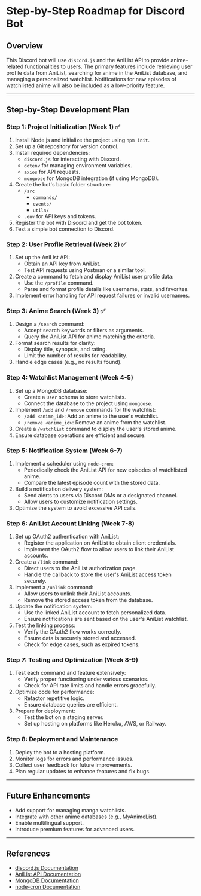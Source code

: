 # Step-by-Step Roadmap for Discord Bot

## Overview
This Discord bot will use `discord.js` and the AniList API to provide anime-related functionalities to users. The primary features include retrieving user profile data from AniList, searching for anime in the AniList database, and managing a personalized watchlist. Notifications for new episodes of watchlisted anime will also be included as a low-priority feature.

---

## Step-by-Step Development Plan

### Step 1: Project Initialization (Week 1) ✅
1. Install Node.js and initialize the project using `npm init`.
2. Set up a Git repository for version control.
3. Install required dependencies:
   - `discord.js` for interacting with Discord.
   - `dotenv` for managing environment variables.
   - `axios` for API requests.
   - `mongoose` for MongoDB integration (if using MongoDB).
4. Create the bot's basic folder structure:
   - `/src`
     - `commands/`
     - `events/`
     - `utils/`
   - `.env` for API keys and tokens.
5. Register the bot with Discord and get the bot token.
6. Test a simple bot connection to Discord.

### Step 2: User Profile Retrieval (Week 2) ✅
1. Set up the AniList API:
   - Obtain an API key from AniList.
   - Test API requests using Postman or a similar tool.
2. Create a command to fetch and display AniList user profile data:
   - Use the `/profile` command.
   - Parse and format profile details like username, stats, and favorites.
3. Implement error handling for API request failures or invalid usernames.

### Step 3: Anime Search (Week 3) ✅
1. Design a `/search` command:
   - Accept search keywords or filters as arguments.
   - Query the AniList API for anime matching the criteria.
2. Format search results for clarity:
   - Display title, synopsis, and rating.
   - Limit the number of results for readability.
3. Handle edge cases (e.g., no results found).

### Step 4: Watchlist Management (Week 4-5)
1. Set up a MongoDB database:
   - Create a `User` schema to store watchlists.
   - Connect the database to the project using `mongoose`.
2. Implement `/add` and `/remove` commands for the watchlist:
   - `/add <anime_id>`: Add an anime to the user's watchlist.
   - `/remove <anime_id>`: Remove an anime from the watchlist.
3. Create a `/watchlist` command to display the user's stored anime.
4. Ensure database operations are efficient and secure.

### Step 5: Notification System (Week 6-7)
1. Implement a scheduler using `node-cron`:
   - Periodically check the AniList API for new episodes of watchlisted anime.
   - Compare the latest episode count with the stored data.
2. Build a notification delivery system:
   - Send alerts to users via Discord DMs or a designated channel.
   - Allow users to customize notification settings.
3. Optimize the system to avoid excessive API calls.

### Step 6: AniList Account Linking (Week 7-8)
1. Set up OAuth2 authentication with AniList:
   - Register the application on AniList to obtain client credentials.
   - Implement the OAuth2 flow to allow users to link their AniList accounts.
2. Create a `/link` command:
   - Direct users to the AniList authorization page.
   - Handle the callback to store the user's AniList access token securely.
3. Implement a `/unlink` command:
   - Allow users to unlink their AniList accounts.
   - Remove the stored access token from the database.
4. Update the notification system:
   - Use the linked AniList account to fetch personalized data.
   - Ensure notifications are sent based on the user's AniList watchlist.
5. Test the linking process:
   - Verify the OAuth2 flow works correctly.
   - Ensure data is securely stored and accessed.
   - Check for edge cases, such as expired tokens.

### Step 7: Testing and Optimization (Week 8-9)
1. Test each command and feature extensively:
   - Verify proper functioning under various scenarios.
   - Check for API rate limits and handle errors gracefully.
2. Optimize code for performance:
   - Refactor repetitive logic.
   - Ensure database queries are efficient.
3. Prepare for deployment:
   - Test the bot on a staging server.
   - Set up hosting on platforms like Heroku, AWS, or Railway.

### Step 8: Deployment and Maintenance
1. Deploy the bot to a hosting platform.
2. Monitor logs for errors and performance issues.
3. Collect user feedback for future improvements.
4. Plan regular updates to enhance features and fix bugs.

---

## Future Enhancements
- Add support for managing manga watchlists.
- Integrate with other anime databases (e.g., MyAnimeList).
- Enable multilingual support.
- Introduce premium features for advanced users.

---

## References
- [discord.js Documentation](https://discord.js.org/#/)
- [AniList API Documentation](https://anilist.gitbook.io/anilist-apiv2-docs/)
- [MongoDB Documentation](https://www.mongodb.com/docs/)
- [node-cron Documentation](https://www.npmjs.com/package/node-cron)